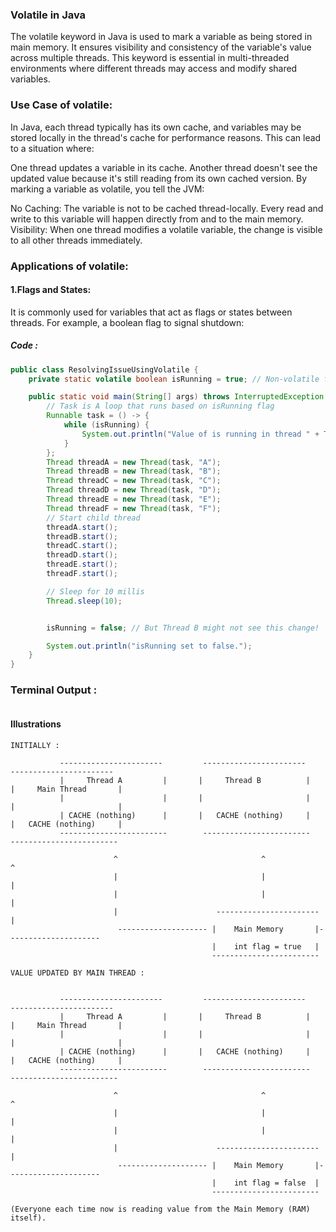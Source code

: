 ### Volatile in Java
The volatile keyword in Java is used to mark a variable as being stored in main memory. It ensures visibility and consistency of the variable's value across multiple threads. This keyword is essential in multi-threaded environments where different threads may access and modify shared variables.

### Use Case of volatile:
In Java, each thread typically has its own cache, and variables may be stored locally in the thread's cache for performance reasons. This can lead to a situation where:

One thread updates a variable in its cache.
Another thread doesn't see the updated value because it's still reading from its own cached version.
By marking a variable as volatile, you tell the JVM:

No Caching: The variable is not to be cached thread-locally. Every read and write to this variable will happen directly from and to the main memory.
Visibility: When one thread modifies a volatile variable, the change is visible to all other threads immediately.

### Applications of volatile:
#### 1.Flags and States: 
It is commonly used for variables that act as flags or states between threads. For example, a boolean flag to signal shutdown:


##### Code : 
```java
public class ResolvingIssueUsingVolatile {
    private static volatile boolean isRunning = true; // Non-volatile flag

    public static void main(String[] args) throws InterruptedException {
        // Task is A loop that runs based on isRunning flag
        Runnable task = () -> {
            while (isRunning) {
                System.out.println("Value of is running in thread " + Thread.currentThread().getName() +" is " + isRunning);
            }
        };
        Thread threadA = new Thread(task, "A");
        Thread threadB = new Thread(task, "B");
        Thread threadC = new Thread(task, "C");
        Thread threadD = new Thread(task, "D");
        Thread threadE = new Thread(task, "E");
        Thread threadF = new Thread(task, "F");
        // Start child thread
        threadA.start();
        threadB.start();
        threadC.start();
        threadD.start();
        threadE.start();
        threadF.start();

        // Sleep for 10 millis
        Thread.sleep(10);


        isRunning = false; // But Thread B might not see this change!

        System.out.println("isRunning set to false.");
    }
}
```
### Terminal Output :

```
```

#### Illustrations
```
INITIALLY : 

           -----------------------         -----------------------         -----------------------
           |     Thread A         |       |     Thread B          |        |     Main Thread       |
           |                      |       |                       |        |                       |
           | CACHE (nothing)      |       |   CACHE (nothing)     |        |   CACHE (nothing)     |
           ------------------------        ------------------------        ------------------------

                       ^                                ^                                 ^
                       |                                |                                 |
                       |                                |                                 |
                       |                      -----------------------                     |
                        -------------------- |    Main Memory       |---------------------
                                             |    int flag = true   |
                                             ------------------------

VALUE UPDATED BY MAIN THREAD : 


           -----------------------         -----------------------         -----------------------
           |     Thread A         |       |     Thread B          |        |     Main Thread       |
           |                      |       |                       |        |                       |
           | CACHE (nothing)      |       |   CACHE (nothing)     |        |   CACHE (nothing)     |
           ------------------------        ------------------------        ------------------------

                       ^                                ^                                 ^
                       |                                |                                 |
                       |                                |                                 |
                       |                      -----------------------                     |
                        -------------------- |    Main Memory       |---------------------
                                             |    int flag = false  |
                                             ------------------------

(Everyone each time now is reading value from the Main Memory (RAM) itself).
```
